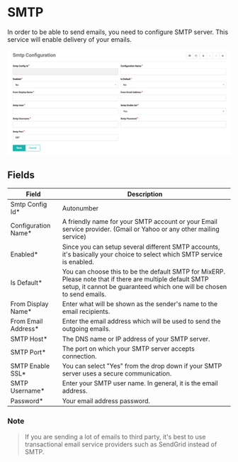 # SMTP

In order to be able to send emails, you need to configure SMTP server. This service will enable delivery of your emails.

<img alt="SMTP" src="/images/config/smtp.png">

## Fields

| Field                | Description                                                                                                                                                                        |
| -------------------- | ---------------------------------------------------------------------------------------------------------------------------------------------------------------------------------- |
| Smtp Config Id\*     | Autonumber                                                                                                                                                                         |
| Configuration Name\* | A friendly name for your SMTP account or your Email service provider. (Gmail or Yahoo or any other mailing service)                                                                |
| Enabled\*            | Since you can setup several different SMTP accounts, it's basically your choice to select which SMTP service is enabled.                                                           |
| Is Default\*         | You can choose this to be the default SMTP for MixERP. Please note that if there are multiple default SMTP setup, it cannot be guaranteed which one will be chosen to send emails. |
| From Display Name\*  | Enter what will be shown as the sender's name to the email recipients.                                                                                                             |
| From Email Address\* | Enter the email address which will be used to send the outgoing emails.                                                                                                            |
| SMTP Host\*          | The DNS name or IP address of your SMTP server.                                                                                                                                    |
| SMTP Port\*          | The port on which your SMTP server accepts connection.                                                                                                                             |
| SMTP Enable SSL\*    | You can select "Yes" from the drop down if your SMTP server uses a secure communication.                                                                                           |
| SMTP Username\*      | Enter your SMTP user name. In general, it is the email address.                                                                                                                    |
| Password\*           | Your email address password.                                                                                                                                                       |

### Note

> If you are sending a lot of emails to third party, it's best to use transactional email service providers such as SendGrid instead of SMTP.
